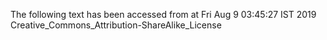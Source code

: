 The following text has been accessed from at Fri Aug 9 03:45:27 IST 2019
Creative_Commons_Attribution-ShareAlike_License
